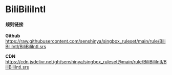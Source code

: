 # BiliBiliIntl

#### 规则链接

**Github**
https://raw.githubusercontent.com/senshinya/singbox_ruleset/main/rule/BiliBiliIntl/BiliBiliIntl.srs

**CDN**
https://cdn.jsdelivr.net/gh/senshinya/singbox_ruleset@main/rule/BiliBiliIntl/BiliBiliIntl.srs